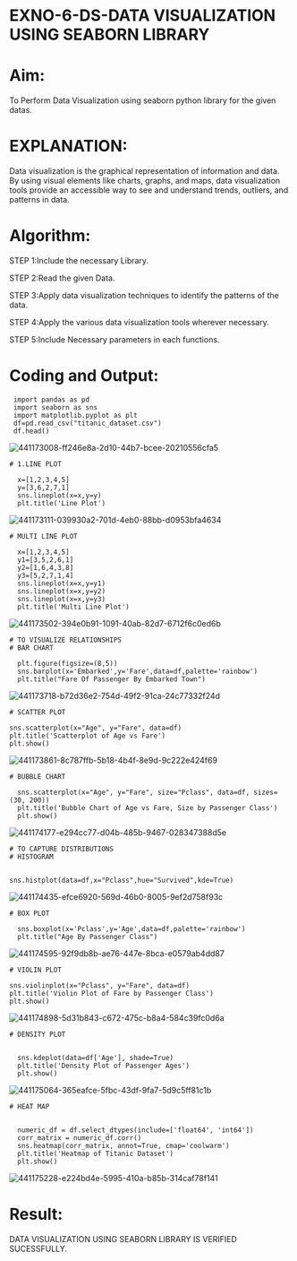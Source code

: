 # EXNO-6-DS-DATA VISUALIZATION USING SEABORN LIBRARY

# Aim:
  To Perform Data Visualization using seaborn python library for the given datas.

# EXPLANATION:
Data visualization is the graphical representation of information and data. By using visual elements like charts, graphs, and maps, data visualization tools provide an accessible way to see and understand trends, outliers, and patterns in data.

# Algorithm:
STEP 1:Include the necessary Library.

STEP 2:Read the given Data.

STEP 3:Apply data visualization techniques to identify the patterns of the data.

STEP 4:Apply the various data visualization tools wherever necessary.

STEP 5:Include Necessary parameters in each functions.

# Coding and Output:
 ```
  import pandas as pd
  import seaborn as sns
  import matplotlib.pyplot as plt
  df=pd.read_csv("titanic_dataset.csv")
  df.head()
```
![441173008-ff246e8a-2d10-44b7-bcee-20210556cfa5](https://github.com/user-attachments/assets/a354cd49-2400-40a5-a686-be42c91aa0e6)
```
# 1.LINE PLOT

  x=[1,2,3,4,5]
  y=[3,6,2,7,1]
  sns.lineplot(x=x,y=y)
  plt.title('Line Plot')
```
![441173111-039930a2-701d-4eb0-88bb-d0953bfa4634](https://github.com/user-attachments/assets/aa98c787-633e-4e87-bf71-4c1cd573f76f)
```
# MULTI LINE PLOT

  x=[1,2,3,4,5]
  y1=[3,5,2,6,1]
  y2=[1,6,4,3,8]
  y3=[5,2,7,1,4]
  sns.lineplot(x=x,y=y1)
  sns.lineplot(x=x,y=y2)
  sns.lineplot(x=x,y=y3)
  plt.title('Multi Line Plot')

```

![441173502-394e0b91-1091-40ab-82d7-6712f6c0ed6b](https://github.com/user-attachments/assets/309d4302-1b5c-4a66-a20e-1250eed8c74d)
```
# TO VISUALIZE RELATIONSHIPS
# BAR CHART

  plt.figure(figsize=(8,5))
  sns.barplot(x='Embarked',y='Fare',data=df,palette='rainbow')
  plt.title("Fare Of Passenger By Embarked Town")
```
![441173718-b72d36e2-754d-49f2-91ca-24c77332f24d](https://github.com/user-attachments/assets/4cc5126c-0a48-46c4-81a4-5e18e40acea1)
```
# SCATTER PLOT

sns.scatterplot(x="Age", y="Fare", data=df)
plt.title('Scatterplot of Age vs Fare')
plt.show()
```

![441173861-8c787ffb-5b18-4b4f-8e9d-9c222e424f69](https://github.com/user-attachments/assets/094d0b87-6c23-4c09-80b9-7c8175fb0854)
```
# BUBBLE CHART

  sns.scatterplot(x="Age", y="Fare", size="Pclass", data=df, sizes=(30, 200))
  plt.title('Bubble Chart of Age vs Fare, Size by Passenger Class')
  plt.show()
```

![441174177-e294cc77-d04b-485b-9467-028347388d5e](https://github.com/user-attachments/assets/4e369d0a-51ae-4ccb-89ff-cdf4f2612191)
```
# TO CAPTURE DISTRIBUTIONS
# HISTOGRAM


sns.histplot(data=df,x="Pclass",hue="Survived",kde=True)
```
![441174435-efce6920-569d-46b0-8005-9ef2d758f93c](https://github.com/user-attachments/assets/9c3c3de9-a096-4b9f-840a-33f5bd70b77d)
```
# BOX PLOT

  sns.boxplot(x='Pclass',y='Age',data=df,palette='rainbow')
  plt.title("Age By Passenger Class")
```

![441174595-92f9db8b-ae76-447e-8bca-e0579ab4dd87](https://github.com/user-attachments/assets/5ec74644-1c97-4099-ba38-b52371293a04)
```
# VIOLIN PLOT

sns.violinplot(x="Pclass", y="Fare", data=df)
plt.title('Violin Plot of Fare by Passenger Class')
plt.show()
```
![441174898-5d31b843-c672-475c-b8a4-584c39fc0d6a](https://github.com/user-attachments/assets/c425c29a-26a5-4384-90b3-44408f331f4b)
```
# DENSITY PLOT


  sns.kdeplot(data=df['Age'], shade=True)
  plt.title('Density Plot of Passenger Ages')
  plt.show()

```
![441175064-365eafce-5fbc-43df-9fa7-5d9c5ff81c1b](https://github.com/user-attachments/assets/8a48adc3-02f5-44fd-be4b-b931c1b7b7bc)
```
# HEAT MAP


  numeric_df = df.select_dtypes(include=['float64', 'int64'])
  corr_matrix = numeric_df.corr()
  sns.heatmap(corr_matrix, annot=True, cmap='coolwarm')
  plt.title('Heatmap of Titanic Dataset')
  plt.show()
```

![441175228-e224bd4e-5995-410a-b85b-314caf78f141](https://github.com/user-attachments/assets/16d5aab0-8f10-4c45-b74d-8c521550b1be)
# Result:

DATA VISUALIZATION USING SEABORN LIBRARY IS VERIFIED SUCESSFULLY.
